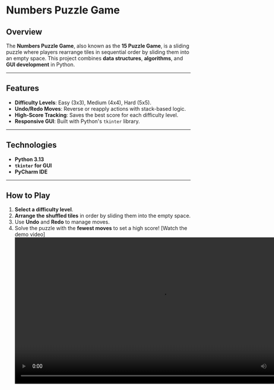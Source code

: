 # **Numbers Puzzle Game**

## **Overview**
The **Numbers Puzzle Game**, also known as the **15 Puzzle Game**, is a sliding puzzle where players rearrange tiles in sequential order by sliding them into an empty space. This project combines **data structures**, **algorithms**, and **GUI development** in Python.

---

## **Features**
- **Difficulty Levels**: Easy (3x3), Medium (4x4), Hard (5x5).  
- **Undo/Redo Moves**: Reverse or reapply actions with stack-based logic.  
- **High-Score Tracking**: Saves the best score for each difficulty level.  
- **Responsive GUI**: Built with Python's `tkinter` library.

---

## **Technologies**
- **Python 3.13**  
- **`tkinter` for GUI**  
- **PyCharm IDE**  

---

## **How to Play**
1. **Select a difficulty level**.
2. **Arrange the shuffled tiles** in order by sliding them into the empty space.
3. Use **Undo** and **Redo** to manage moves.
4. Solve the puzzle with the **fewest moves** to set a high score!
[Watch the demo video]<video src="" controls width="800"></video>
